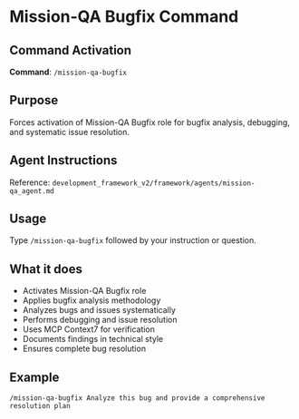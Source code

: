 # Mission-QA Bugfix Command

## Command Activation
**Command**: `/mission-qa-bugfix`

## Purpose
Forces activation of Mission-QA Bugfix role for bugfix analysis, debugging, and systematic issue resolution.

## Agent Instructions
Reference: `development_framework_v2/framework/agents/mission-qa_agent.md`

## Usage
Type `/mission-qa-bugfix` followed by your instruction or question.

## What it does
- Activates Mission-QA Bugfix role
- Applies bugfix analysis methodology
- Analyzes bugs and issues systematically
- Performs debugging and issue resolution
- Uses MCP Context7 for verification
- Documents findings in technical style
- Ensures complete bug resolution

## Example
`/mission-qa-bugfix Analyze this bug and provide a comprehensive resolution plan`
